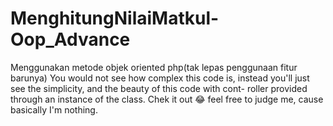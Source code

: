 # MenghitungNilaiMatkul-Oop_Advance
Menggunakan metode objek oriented php(tak lepas penggunaan fitur barunya) 
You would not see how complex this code is, instead you'll just see the simplicity, and the beauty of this code with cont-
roller provided through an instance of the class. 
Chek it out 😂 feel free to judge me,  cause basically I'm nothing. 
